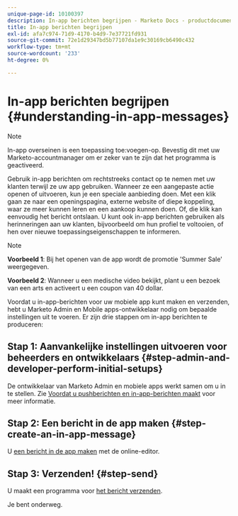 ```yaml
---
unique-page-id: 10100397
description: In-app berichten begrijpen - Marketo Docs - productdocumentatie
title: In-app berichten begrijpen
exl-id: afa7c974-71d9-4170-b4d9-7e37721fd931
source-git-commit: 72e1d29347bd5b77107da1e9c30169cb6490c432
workflow-type: tm+mt
source-wordcount: '233'
ht-degree: 0%

---
```


# In-app berichten begrijpen {#understanding-in-app-messages}

>[!NOTE]
>
>In-app overseinen is een toepassing toe:voegen-op. Bevestig dit met uw Marketo-accountmanager om er zeker van te zijn dat het programma is geactiveerd.

Gebruik in-app berichten om rechtstreeks contact op te nemen met uw klanten terwijl ze uw app gebruiken. Wanneer ze een aangepaste actie openen of uitvoeren, kun je een speciale aanbieding doen. Met een klik gaan ze naar een openingspagina, externe website of diepe koppeling, waar ze meer kunnen leren en een aankoop kunnen doen. Of, die klik kan eenvoudig het bericht ontslaan.  U kunt ook in-app berichten gebruiken als herinneringen aan uw klanten, bijvoorbeeld om hun profiel te voltooien, of hen over nieuwe toepassingseigenschappen te informeren.

>[!NOTE]
>
>**Voorbeeld 1**: Bij het openen van de app wordt de promotie &#39;Summer Sale&#39; weergegeven.
>
>**Voorbeeld 2**: Wanneer u een medische video bekijkt, plant u een bezoek van een arts en activeert u een coupon van 40 dollar.

Voordat u in-app-berichten voor uw mobiele app kunt maken en verzenden, hebt u Marketo Admin en Mobile apps-ontwikkelaar nodig om bepaalde instellingen uit te voeren.  Er zijn drie stappen om in-app berichten te produceren:

## Stap 1: Aanvankelijke instellingen uitvoeren voor beheerders en ontwikkelaars {#step-admin-and-developer-perform-initial-setups}

De ontwikkelaar van Marketo Admin en mobiele apps werkt samen om u in te stellen. Zie [Voordat u pushberichten en in-app-berichten maakt](/help/marketo/product-docs/mobile-marketing/admin/before-you-create-push-notifications-and-in-app-messages.md) voor meer informatie.

## Stap 2: Een bericht in de app maken {#step-create-an-in-app-message}

U [een bericht in de app maken](/help/marketo/product-docs/mobile-marketing/in-app-messages/creating-in-app-messages/create-an-in-app-message.md) met de online-editor.

## Stap 3: Verzenden! {#step-send}

U maakt een programma voor [het bericht verzenden](/help/marketo/product-docs/mobile-marketing/in-app-messages/sending-your-in-app-message/send-your-in-app-message.md).

Je bent onderweg.
